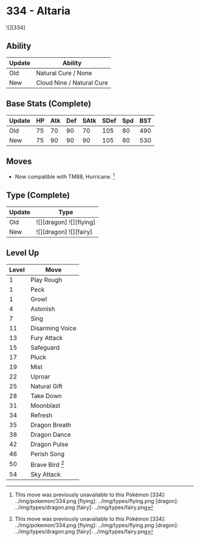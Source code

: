 # 334 - Altaria
![][334]

## Ability

Update | Ability
---    | ---
Old    | Natural Cure / None
New    | Cloud Nine / Natural Cure

## Base Stats (Complete)

Update | HP | Atk | Def | SAtk | SDef | Spd | BST
---    | ---| --- | --- | ---  | ---  | --- | ---
Old    | 75 |  70 |  90 |  70  |  105  |  80  |  490
New    | 75 |  90 |  90 |  90  |  105  |  80  |  530

## Moves

 - Now compatible with TM88, Hurricane. [^1]

## Type (Complete)

Update | Type
---    | ---
Old    | ![][dragon]  ![][flying]
New    | ![][dragon]  ![][fairy]

## Level Up

Level | Move
---   | ---
  1   | Play Rough
  1   | Peck
  1   | Growl
  4   | Astonish
  7   | Sing
 11   | Disarming Voice
 13   | Fury Attack
 15   | Safeguard
 17   | Pluck
 19   | Mist
 22   | Uproar
 25   | Natural Gift
 28   | Take Down
 31   | Moonblast
 34   | Refresh
 35   | Dragon Breath
 38   | Dragon Dance
 42   | Dragon Pulse
 46   | Perish Song
 50   | Brave Bird [^1]
 54   | Sky Attack

[^1]: This move was previously unavailable to this Pokémon
[334]: ../img/pokemon/334.png
[flying]: ../img/types/flying.png
[dragon]: ../img/types/dragon.png
[fairy]: ../img/types/fairy.png
